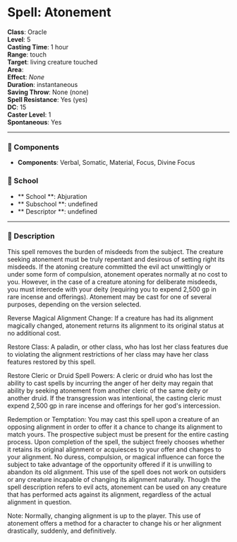 
# Spell: Atonement
**Class**: Oracle  
**Level**: 5  
**Casting Time**: 1 hour  
**Range**: touch  
**Target**: living creature touched  
**Area**:   
**Effect**: _None_  
**Duration**: instantaneous  
**Saving Throw**: None (none)  
**Spell Resistance**: Yes (yes)  
**DC**: 15  
**Caster Level**: 1  
**Spontaneous**: Yes

---

### 🔮 Components
- **Components**: Verbal, Somatic, Material, Focus, Divine Focus

### 🏫 School
- ** School **: Abjuration
- ** Subschool **: undefined
- ** Descriptor **: undefined
---

### 📜 Description
This spell removes the burden of misdeeds from the subject. The creature seeking atonement must be truly repentant and desirous of setting right its misdeeds. If the atoning creature committed the evil act unwittingly or under some form of compulsion, atonement operates normally at no cost to you. However, in the case of a creature atoning for deliberate misdeeds, you must intercede with your deity (requiring you to expend 2,500 gp in rare incense and offerings). Atonement may be cast for one of several purposes, depending on the version selected.

Reverse Magical Alignment Change: If a creature has had its alignment magically changed, atonement returns its alignment to its original status at no additional cost.

Restore Class: A paladin, or other class, who has lost her class features due to violating the alignment restrictions of her class may have her class features restored by this spell.

Restore Cleric or Druid Spell Powers: A cleric or druid who has lost the ability to cast spells by incurring the anger of her deity may regain that ability by seeking atonement from another cleric of the same deity or another druid. If the transgression was intentional, the casting cleric must expend 2,500 gp in rare incense and offerings for her god's intercession.

Redemption or Temptation: You may cast this spell upon a creature of an opposing alignment in order to offer it a chance to change its alignment to match yours. The prospective subject must be present for the entire casting process. Upon completion of the spell, the subject freely chooses whether it retains its original alignment or acquiesces to your offer and changes to your alignment. No duress, compulsion, or magical influence can force the subject to take advantage of the opportunity offered if it is unwilling to abandon its old alignment. This use of the spell does not work on outsiders or any creature incapable of changing its alignment naturally. Though the spell description refers to evil acts, atonement can be used on any creature that has performed acts against its alignment, regardless of the actual alignment in question.

Note: Normally, changing alignment is up to the player. This use of atonement offers a method for a character to change his or her alignment drastically, suddenly, and definitively.
